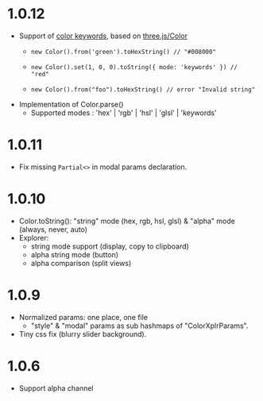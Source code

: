 # 1.0.12
- Support of [color keywords](https://developer.mozilla.org/en-US/docs/Web/CSS/named-color), 
  based on [three.js/Color](https://github.com/mrdoob/three.js/blob/master/src/math/Color.js)
  - ```
    new Color().from('green').toHexString() // "#008000"
    ```
  - ```
    new Color().set(1, 0, 0).toString({ mode: 'keywords' }) // "red"
    ```
  - ```
    new Color().from("foo").toHexString() // error "Invalid string"
    ```
- Implementation of Color.parse()
  - Supported modes : 'hex' | 'rgb' | 'hsl' | 'glsl' | 'keywords'


# 1.0.11
- Fix missing `Partial<>` in modal params declaration.

# 1.0.10
- Color.toString(): "string" mode (hex, rgb, hsl, glsl) & "alpha" mode (always, never, auto)
- Explorer: 
  - string mode support (display, copy to clipboard)
  - alpha string mode (button)
  - alpha comparison (split views)

# 1.0.9
- Normalized params: one place, one file
  - "style" & "modal" params as sub hashmaps of "ColorXplrParams".
- Tiny css fix (blurry slider background).

# 1.0.6
- Support alpha channel